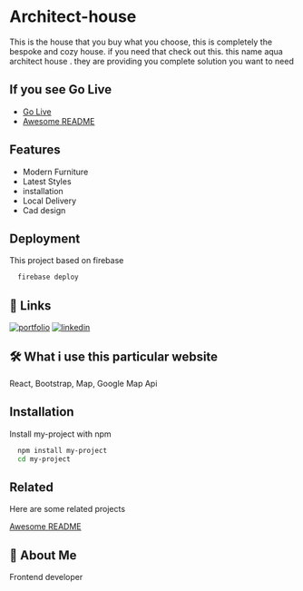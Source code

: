 
# Architect-house

This is the house that you buy what you choose, this is completely the bespoke and cozy house. if you need that check out this. this name aqua architect house . they are providing you complete solution you want to need 


## If you see Go Live

 - [Go Live](https://architech-house.web.app/)
 - [Awesome README](https://github.com/matiassingers/awesome-readme)
 

  
## Features

- Modern Furniture
- Latest Styles
- installation
- Local Delivery
- Cad design
  
## Deployment

This project based on firebase

```bash
  firebase deploy
```

  
## 🔗 Links
[![portfolio](https://img.shields.io/badge/my_portfolio-000?style=for-the-badge&logo=ko-fi&logoColor=white)](https://rimon-portfolio.web.app/)
[![linkedin](https://img.shields.io/badge/linkedin-0A66C2?style=for-the-badge&logo=linkedin&logoColor=white)](https://www.linkedin.com/in/iftekhar-ahmed72/)

  
## 🛠 What i use this particular website
React, Bootstrap, Map, Google Map Api

  
## Installation

Install my-project with npm

```bash
  npm install my-project
  cd my-project
```
    
## Related

Here are some related projects

[Awesome README](https://github.com/matiassingers/awesome-readme)

  
## 🚀 About Me
Frontend developer

  
